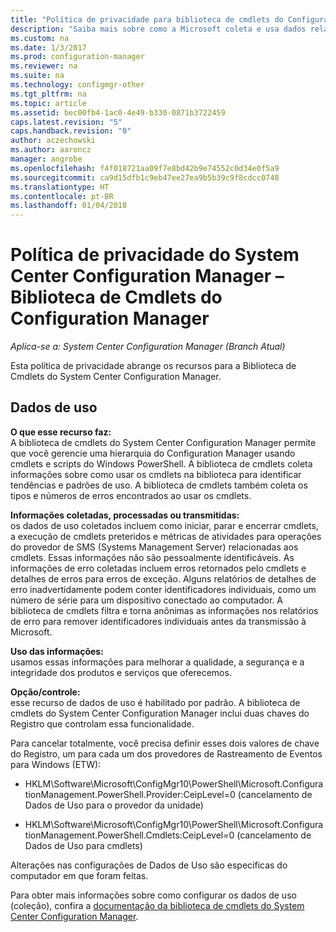 ```yaml
---
title: "Política de privacidade para biblioteca de cmdlets do Configuration Manager"
description: "Saiba mais sobre como a Microsoft coleta e usa dados relacionados à biblioteca de cmdlets do System Center Configuration Manager."
ms.custom: na
ms.date: 1/3/2017
ms.prod: configuration-manager
ms.reviewer: na
ms.suite: na
ms.technology: configmgr-other
ms.tgt_pltfrm: na
ms.topic: article
ms.assetid: bec00fb4-1ac0-4e49-b330-0871b3722459
caps.latest.revision: "5"
caps.handback.revision: "0"
author: aczechowski
ms.author: aaroncz
manager: angrobe
ms.openlocfilehash: f4f018721aa09f7e8bd42b9e74552c0d34e0f5a9
ms.sourcegitcommit: ca9d15dfb1c9eb47ee27ea9b5b39c9f8cdcc0748
ms.translationtype: HT
ms.contentlocale: pt-BR
ms.lasthandoff: 01/04/2018
---
```

# <a name="system-center-configuration-manager-privacy-statement---configuration-manager-cmdlet-library"></a>Política de privacidade do System Center Configuration Manager – Biblioteca de Cmdlets do Configuration Manager

*Aplica-se a: System Center Configuration Manager (Branch Atual)*

Esta política de privacidade abrange os recursos para a Biblioteca de Cmdlets do System Center Configuration Manager.  

## <a name="usage-data"></a>Dados de uso  
 **O que esse recurso faz:**   
A biblioteca de cmdlets do System Center Configuration Manager permite que você gerencie uma hierarquia do Configuration Manager usando cmdlets e scripts do Windows PowerShell. A biblioteca de cmdlets coleta informações sobre como usar os cmdlets na biblioteca para identificar tendências e padrões de uso. A biblioteca de cmdlets também coleta os tipos e números de erros encontrados ao usar os cmdlets.  

 **Informações coletadas, processadas ou transmitidas:**   
os dados de uso coletados incluem como iniciar, parar e encerrar cmdlets, a execução de cmdlets preteridos e métricas de atividades para operações do provedor de SMS (Systems Management Server) relacionadas aos cmdlets. Essas informações não são pessoalmente identificáveis.  As informações de erro coletadas incluem erros retornados pelo cmdlets e detalhes de erros para erros de exceção. Alguns relatórios de detalhes de erro inadvertidamente podem conter identificadores individuais, como um número de série para um dispositivo conectado ao computador. A biblioteca de cmdlets filtra e torna anônimas as informações nos relatórios de erro para remover identificadores individuais antes da transmissão à Microsoft.  

 **Uso das informações:**   
usamos essas informações para melhorar a qualidade, a segurança e a integridade dos produtos e serviços que oferecemos.  

 **Opção/controle:**   
esse recurso de dados de uso é habilitado por padrão. A biblioteca de cmdlets do System Center Configuration Manager inclui duas chaves do Registro que controlam essa funcionalidade.  

 Para cancelar totalmente, você precisa definir esses dois valores de chave do Registro, um para cada um dos provedores de Rastreamento de Eventos para Windows (ETW):  

-   HKLM\Software\Microsoft\ConfigMgr10\PowerShell\Microsoft.ConfigurationManagement.PowerShell.Provider:CeipLevel=0 (cancelamento de Dados de Uso para o provedor da unidade)  

-   HKLM\Software\Microsoft\ConfigMgr10\PowerShell\Microsoft.ConfigurationManagement.PowerShell.Cmdlets:CeipLevel=0 (cancelamento de Dados de Uso para cmdlets)  

 Alterações nas configurações de Dados de Uso são específicas do computador em que foram feitas.  

 Para obter mais informações sobre como configurar os dados de uso (coleção), confira a [documentação da biblioteca de cmdlets do System Center Configuration Manager](https://technet.microsoft.com/en-us/library/dn958404.aspx).   
